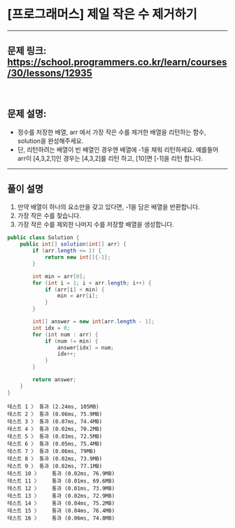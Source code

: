 # [프로그래머스] 제일 작은 수 제거하기

---

## 문제 링크: https://school.programmers.co.kr/learn/courses/30/lessons/12935
<br>

## 문제 설명:

- 정수를 저장한 배열, arr 에서 가장 작은 수를 제거한 배열을 리턴하는 함수, solution을 완성해주세요. 
- 단, 리턴하려는 배열이 빈 배열인 경우엔 배열에 -1을 채워 리턴하세요. 예를들어 arr이 [4,3,2,1]인 경우는 [4,3,2]를 리턴 하고, [10]면 [-1]을 리턴 합니다.

---

## 풀이 설명

1. 만약 배열이 하나의 요소만을 갖고 있다면, -1을 담은 배열을 반환합니다.
2. 가장 작은 수를 찾습니다.
3. 가장 작은 수를 제외한 나머지 수를 저장할 배열을 생성합니다.


```java
public class Solution {
    public int[] solution(int[] arr) {
        if (arr.length <= 1) {
            return new int[]{-1};
        }

        int min = arr[0];
        for (int i = 1; i < arr.length; i++) {
            if (arr[i] < min) {
                min = arr[i];
            }
        }

        int[] answer = new int[arr.length - 1];
        int idx = 0;
        for (int num : arr) {
            if (num != min) {
                answer[idx] = num;
                idx++;
            }
        }

        return answer;
    }
}
```
```text
테스트 1 〉	통과 (2.24ms, 105MB)
테스트 2 〉	통과 (0.06ms, 75.9MB)
테스트 3 〉	통과 (0.07ms, 74.4MB)
테스트 4 〉	통과 (0.02ms, 70.2MB)
테스트 5 〉	통과 (0.03ms, 72.5MB)
테스트 6 〉	통과 (0.05ms, 75.4MB)
테스트 7 〉	통과 (0.06ms, 79MB)
테스트 8 〉	통과 (0.02ms, 73.9MB)
테스트 9 〉	통과 (0.02ms, 77.1MB)
테스트 10 〉	통과 (0.02ms, 76.9MB)
테스트 11 〉	통과 (0.01ms, 69.6MB)
테스트 12 〉	통과 (0.01ms, 73.9MB)
테스트 13 〉	통과 (0.02ms, 72.9MB)
테스트 14 〉	통과 (0.04ms, 75.2MB)
테스트 15 〉	통과 (0.04ms, 76.4MB)
테스트 16 〉	통과 (0.06ms, 74.8MB)
```

